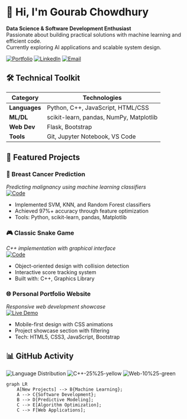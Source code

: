# 👋 Hi, I'm Gourab Chowdhury

**Data Science & Software Development Enthusiast**  
Passionate about building practical solutions with machine learning and efficient code.  
Currently exploring AI applications and scalable system design.

[![Portfolio](https://img.shields.io/badge/Portfolio-Live_Project-ff69b4?style=flat)](https://gourab-chowdhury.github.io/Portfolio-Website/)
[![LinkedIn](https://img.shields.io/badge/LinkedIn-Connect-blue?logo=linkedin)](https://www.linkedin.com/in/gourab-chowdhury/)
[![Email](https://img.shields.io/badge/Email-Contact_DMe-red?logo=gmail)](mailto:gourab.example@domain.com)

## 🛠️ Technical Toolkit

| Category        | Technologies                                                                 |
|-----------------|------------------------------------------------------------------------------|
| **Languages**   | Python, C++, JavaScript, HTML/CSS                                           |
| **ML/DL**       | scikit-learn, pandas, NumPy, Matplotlib                                     |
| **Web Dev**     | Flask, Bootstrap                                                            |
| **Tools**       | Git, Jupyter Notebook, VS Code                                              |

## 🚀 Featured Projects

### 🔬 Breast Cancer Prediction
_Predicting malignancy using machine learning classifiers_  
[![Code](https://img.shields.io/badge/Repo-Breast_Cancer_Prediction-green?logo=github)](https://github.com/Gourab-Chowdhury/Breast-Cancer-Prediction)  
- Implemented SVM, KNN, and Random Forest classifiers
- Achieved 97%+ accuracy through feature optimization
- Tools: Python, scikit-learn, pandas, Matplotlib

### 🎮 Classic Snake Game
_C++ implementation with graphical interface_  
[![Code](https://img.shields.io/badge/Repo-Snake_Game-blue?logo=github)](https://github.com/Gourab-Chowdhury/Snake-Game)  
- Object-oriented design with collision detection
- Interactive score tracking system
- Built with: C++, Graphics Library

### 🌐 Personal Portfolio Website
_Responsive web development showcase_  
[![Live Demo](https://img.shields.io/badge/Live-Portfolio_Website-9cf?logo=vercel)](https://gourab-chowdhury.github.io/Portfolio-Website/)  
- Mobile-first design with CSS animations
- Project showcase section with filtering
- Tech: HTML5, CSS3, JavaScript, Bootstrap

## 📊 GitHub Activity

![Language Distribution](https://img.shields.io/badge/Python-65%25-blueviolet) 
![C++-25%25-yellow](https://img.shields.io/badge/C%2B%2B-25%25-yellow) 
![Web-10%25-green](https://img.shields.io/badge/Web-10%25-green)

```mermaid
graph LR
    A[New Projects] --> B{Machine Learning};
    A --> C{Software Development};
    B --> D[Predictive Modeling];
    C --> E[Algorithm Optimization];
    C --> F[Web Applications];
